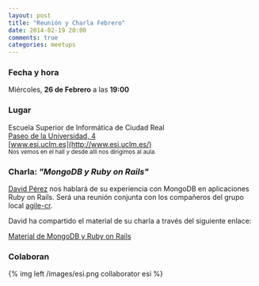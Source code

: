 ```yaml
---
layout: post
title: "Reunión y Charla Febrero"
date: 2014-02-19 20:00
comments: true
categories: meetups
---
```


### Fecha y hora

Miércoles, **26 de Febrero** a las **19:00**

### Lugar

Escuela Superior de Informática de Ciudad Real  
[Paseo de la Universidad, 4](http://goo.gl/maps/VY85X)  
[www.esi.uclm.es](http://www.esi.uclm.es/)  
<small>Nos vemos en el hall y desde allí nos dirigimos al aula.</small>

<!-- more -->

### Charla: *"MongoDB y Ruby on Rails"*

[David Pérez](http://www.dpzaba.com/) nos hablará de su experiencia con
MongoDB en aplicaciones Ruby on Rails. Será una reunión conjunta con los
compañeros del grupo local [agile-cr](https://sites.google.com/site/agileciudadreal/).

David ha compartido el material de su charla a través del siguiente enlace:

[Material de MongoDB y Ruby on Rails](https://github.com/dpzaba/mongodb-slides)



### Colaboran

{% img left /images/esi.png collaborator esi %}
